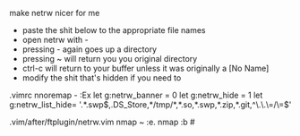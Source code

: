 make netrw nicer for me

* paste the shit below to the appropriate file names
* open netrw with -
* pressing - again goes up a directory
* pressing ~ will return you you original directory
* ctrl-c will return to your buffer unless it was originally a [No Name]
* modify the shit that's hidden if you need to

.vimrc
  nnoremap - :Ex<cr>
  let g:netrw_banner = 0
  let g:netrw_hide = 1
  let g:netrw_list_hide= '.*\.swp$,.DS_Store,*/tmp/*,*.so,*.swp,*.zip,*.git,^\.\.\=/\=$'

.vim/after/ftplugin/netrw.vim
  nmap <buffer>~ :e.<cr>
  nmap <silent><buffer><c-c> :b #<cr>
